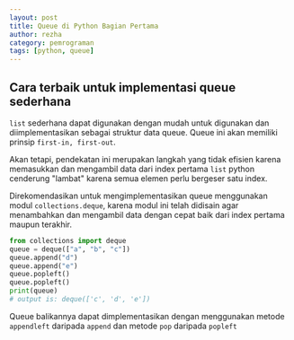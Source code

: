 ```yaml
---
layout: post
title: Queue di Python Bagian Pertama
author: rezha
category: pemrograman
tags: [python, queue]
---
```


## Cara terbaik untuk implementasi queue sederhana

`list` sederhana dapat digunakan dengan mudah untuk digunakan dan diimplementasikan sebagai struktur data queue. Queue ini akan memiliki prinsip `first-in, first-out`.

Akan tetapi, pendekatan ini merupakan langkah yang tidak efisien karena memasukkan dan mengambil data dari index pertama `list` python cenderung "lambat" karena semua elemen perlu bergeser satu index.

Direkomendasikan untuk mengimplementasikan queue menggunakan modul `collections.deque`, karena modul ini telah didisain agar menambahkan dan mengambil data dengan cepat baik dari index pertama maupun terakhir.

```python
from collections import deque
queue = deque(["a", "b", "c"])
queue.append("d")
queue.append("e")
queue.popleft()
queue.popleft()
print(queue)
# output is: deque(['c', 'd', 'e'])
```

Queue balikannya dapat dimplementasikan dengan menggunakan metode `appendleft` daripada `append` dan metode `pop` daripada `popleft`

